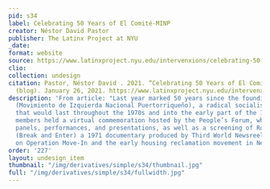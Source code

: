 ```yaml
---
pid: s34
label: Celebrating 50 Years of El Comité-MINP
creator: Néstor David Pastor
publisher: The Latinx Project at NYU
_date:
format: website
source: https://www.latinxproject.nyu.edu/intervenxions/celebrating-50-years-of-el-comit-minp
clio:
collection: undesign
citation: Pastor, Néstor David . 2021. “Celebrating 50 Years of El Comité-MINP.” Intervenxions
  (blog). January 26, 2021. https://www.latinxproject.nyu.edu/intervenxions/celebrating-50-years-of-el-comit-minp.
description: 'From article: "Last year marked 50 years since the founding El Comité-MINP
  (Movimiento de Izquierda Nacional Puertorriqueño), a radical socialist movement
  that would last throughout the 1970s and into the early part of the 1980s. Former
  members held a virtual commemoration hosted by the People’s Forum, which included
  panels, performances, and presentations, as well as a screening of Rompiendo Puertas
  (Break and Enter) a 1971 documentary produced by Third World Newsreel that focuses
  on Operation Move-In and the early housing reclamation movement in New York City."'
order: '227'
layout: undesign_item
thumbnail: "/img/derivatives/simple/s34/thumbnail.jpg"
full: "/img/derivatives/simple/s34/fullwidth.jpg"
---
```

